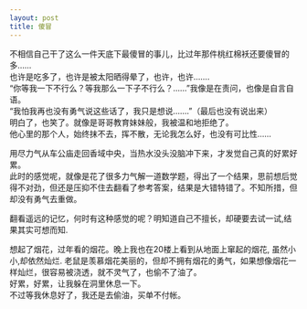 ```yaml
---
layout: post
title: 傻冒
---
```


<p>不相信自己干了这么一件天底下最傻冒的事儿，比过年那件桃红棉袄还要傻冒的多……<br />
也许是吃多了，也许是被太阳晒得晕了，也许，也许…….<br />
“你等我一下不行么？等我那么一下子不行么？……”我像是在责问，也像是自言自语。<br />
“我怕我再也没有勇气说这些话了，我只是想说…….”（最后也没有说出来）<br />
明白了，也笑了。就像是哥哥教育妹妹般，我被温和地拒绝了。<br />
他心里的那个人，始终抹不去，挥不散，无论我怎么好，也没有可比性……</p>
<p>用尽力气从车公庙走回香域中央，当热水没头没脑冲下来，才发觉自己真的好累好累。<br />
此时的感觉呢，就像是花了很多力气解一道数学题，得出了一个结果，思前想后觉得不对劲，但还是压抑不住去翻看了参考答案，结果是大错特错了。不知所措，但却没有勇气去重做。</p>
<p>翻看遥远的记忆，何时有这种感觉的呢？明知道自己不擅长，却硬要去试一试,结果其实可想而知.</p>
<p>想起了烟花，过年看的烟花。晚上我也在20楼上看到从地面上窜起的烟花, 虽然小小,却依然灿烂. 老鼠是羡慕烟花美丽的，但却不拥有烟花的勇气，如果想像烟花一样灿烂，很容易被浇透，就不灵气了，也偷不了油了。<br />
好累，好累，让我躲在洞里休息一下。<br />
不过等我休息好了，我还是去偷油，买单不付帐。</p>
